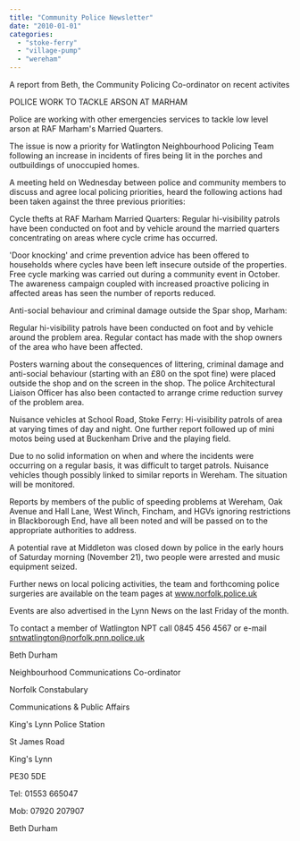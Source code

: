 ```yaml
---
title: "Community Police Newsletter"
date: "2010-01-01"
categories: 
  - "stoke-ferry"
  - "village-pump"
  - "wereham"
---
```


A report from Beth, the Community Policing Co-ordinator on recent activites

POLICE WORK TO TACKLE ARSON AT MARHAM

Police are working with other emergencies services to tackle low level arson at RAF Marham's Married Quarters.

The issue is now a priority for Watlington Neighbourhood Policing Team following an increase in incidents of fires being lit in the porches and outbuildings of unoccupied homes.

A meeting held on Wednesday between police and community members to discuss and agree local policing priorities, heard the following actions had been taken against the three previous priorities:

Cycle thefts at RAF Marham Married Quarters: Regular hi-visibility patrols have been conducted on foot and by vehicle around the married quarters concentrating on areas where cycle crime has occurred.

'Door knocking' and crime prevention advice has been offered to households where cycles have been left insecure outside of the properties. Free cycle marking was carried out during a community event in October. The awareness campaign coupled with increased proactive policing in affected areas has seen the number of reports reduced.

Anti-social behaviour and criminal damage outside the Spar shop, Marham:

Regular hi-visibility patrols have been conducted on foot and by vehicle around the problem area. Regular contact has made with the shop owners of the area who have been affected.

Posters warning about the consequences of littering, criminal damage and anti-social behaviour (starting with an £80 on the spot fine) were placed outside the shop and on the screen in the shop. The police Architectural Liaison Officer has also been contacted to arrange crime reduction survey of the problem area.

Nuisance vehicles at School Road, Stoke Ferry: Hi-visibility patrols of area at varying times of day and night. One further report followed up of mini motos being used at Buckenham Drive and the playing field.

Due to no solid information on when and where the incidents were occurring on a regular basis, it was difficult to target patrols. Nuisance vehicles though possibly linked to similar reports in Wereham. The situation will be monitored.

Reports by members of the public of speeding problems at Wereham, Oak Avenue and Hall Lane, West Winch, Fincham, and HGVs ignoring restrictions in Blackborough End, have all been noted and will be passed on to the appropriate authorities to address.

A potential rave at Middleton was closed down by police in the early hours of Saturday morning (November 21), two people were arrested and music equipment seized.

Further news on local policing activities, the team and forthcoming police surgeries are available on the team pages at www.norfolk.police.uk

Events are also advertised in the Lynn News on the last Friday of the month.

To contact a member of Watlington NPT call 0845 456 4567 or e-mail sntwatlington@norfolk.pnn.police.uk

Beth Durham

Neighbourhood Communications Co-ordinator

Norfolk Constabulary

Communications & Public Affairs

King's Lynn Police Station

St James Road

King's Lynn

PE30 5DE

Tel: 01553 665047

Mob: 07920 207907

Beth Durham
